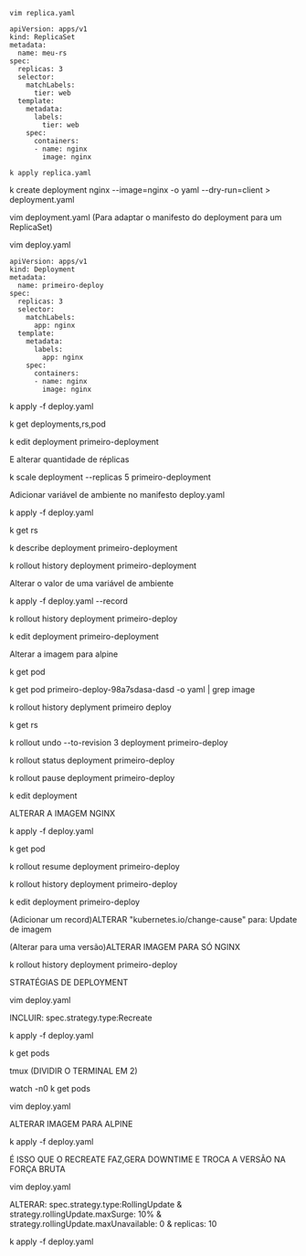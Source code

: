 ```
vim replica.yaml
```
```
apiVersion: apps/v1
kind: ReplicaSet
metadata:
  name: meu-rs
spec:
  replicas: 3
  selector:
    matchLabels:
      tier: web
  template:
    metadata:
      labels:
        tier: web
    spec: 
      containers:
      - name: nginx
        image: nginx
```
```
k apply replica.yaml
```
k create deployment nginx --image=nginx -o yaml --dry-run=client > deployment.yaml

vim deployment.yaml (Para adaptar o manifesto do deployment para um ReplicaSet)

vim deploy.yaml

```
apiVersion: apps/v1
kind: Deployment
metadata:
  name: primeiro-deploy
spec:
  replicas: 3
  selector:
    matchLabels:
      app: nginx
  template:
    metadata:
      labels:
        app: nginx
    spec:
      containers:
      - name: nginx
        image: nginx
```

k apply -f deploy.yaml

k get deployments,rs,pod

k edit deployment primeiro-deployment

E alterar quantidade de réplicas

k scale deployment --replicas 5 primeiro-deployment

Adicionar variável de ambiente no manifesto deploy.yaml

k apply -f deploy.yaml

k get rs

k describe deployment primeiro-deployment

k rollout history deployment primeiro-deployment

Alterar o valor de uma variável de ambiente 

k apply -f deploy.yaml --record

k rollout history deployment primeiro-deploy

k edit deployment primeiro-deployment

Alterar a imagem para alpine

k get pod

k get pod primeiro-deploy-98a7sdasa-dasd -o yaml | grep image

k rollout history deplyment primeiro deploy

k get rs

k rollout undo --to-revision 3 deployment primeiro-deploy

k rollout status deployment primeiro-deploy

k rollout pause deployment primeiro-deploy

k edit deployment 

ALTERAR A IMAGEM NGINX

k apply -f deploy.yaml

k get pod

k rollout resume deployment primeiro-deploy

k rollout history deployment primeiro-deploy

k edit deployment primeiro-deploy

(Adicionar um record)ALTERAR "kubernetes.io/change-cause" para: Update de imagem

(Alterar para uma versão)ALTERAR IMAGEM PARA SÓ NGINX

k rollout history deployment primeiro-deploy

STRATÉGIAS DE DEPLOYMENT

vim deploy.yaml

INCLUIR: spec.strategy.type:Recreate

k apply -f deploy.yaml

k get pods

tmux (DIVIDIR O TERMINAL EM 2)

watch -n0 k get pods 

vim deploy.yaml

ALTERAR IMAGEM PARA ALPINE

k apply -f deploy.yaml

É ISSO QUE O RECREATE FAZ,GERA DOWNTIME E TROCA A VERSÃO NA FORÇA BRUTA

vim deploy.yaml

ALTERAR: spec.strategy.type:RollingUpdate & strategy.rollingUpdate.maxSurge: 10% & strategy.rollingUpdate.maxUnavailable: 0 & replicas: 10

k apply -f deploy.yaml
